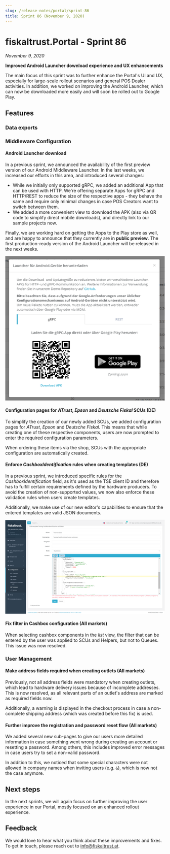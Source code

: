 ```yaml
---
slug: /release-notes/portal/sprint-86
title: Sprint 86 (November 9, 2020)
---
```


# fiskaltrust.Portal - Sprint 86
_November 9, 2020_

**Improved Android Launcher download experience and UX enhancements**

The main focus of this sprint was to further enhance the Portal's UI and UX, especially for large-scale rollout scenarios and general POS Dealer activities. In addition, we worked on improving the Android Launcher, which can now be downloaded more easily and will soon be rolled out to Google Play.

## Features

### Data exports

### Middleware Configuration

#### Android Launcher download
In a previous sprint, we announced the availability of the first preview version of our Android Middleware Launcher. In the last weeks, we increased our efforts in this area, and introduced several changes:
- While we initially only supported gRPC, we added an additional App that can be used with HTTP. We're offering separate Apps for gRPC and HTTP/REST to reduce the size of the respective apps - they behave the same and require only minimal changes in case POS Creators want to switch between them.
- We added a more convenient view to download the APK (also via QR code to simplify direct mobile downloads), and directly link to our sample projects now.

Finally, we are working hard on getting the Apps to the Play store as well, and are happy to announce that they currently are in **public preview**. The first production-ready version of the Android Launcher will be released in the next weeks.

![android-download](images/sprint-86/android-download.png)

#### Configuration pages for _ATrust_, _Epson_ and _Deutsche Fiskal_ SCUs (DE)
To simplify the creation of our newly added SCUs, we added configuration pages for _ATrust_, _Epson_ and _Deutsche Fiskal_. This means that while creating one of these respective components, users are now prompted to enter the required configuration parameters.

When ordering these items via the shop, SCUs with the appropriate configuration are automatically created.

#### Enforce _CashboxIdentification_ rules when creating templates (DE)
In a previous sprint, we introduced specific rules for the _CashboxIdentification_ field, as it's used as the TSE client ID and therefore has to fulfill certain requirements defined by the hardware producers. To avoid the creation of non-supported values, we now also enforce these validation rules when users create templates.

Additionally, we make use of our new editor's capabilities to ensure that the entered templates are valid JSON documents.

![cashboxidentification-templates](images/sprint-86/cashboxidentification-templates.png)

#### Fix filter in Cashbox configuration (All markets)
When selecting cashbox components in the _list_ view, the filter that can be entered by the user was applied to SCUs and Helpers, but not to Queues. This issue was now resolved.

### User Management

#### Make address fields required when creating outlets (All markets)
Previously, not all address fields were mandatory when creating outlets, which lead to hardware delivery issues because of incomplete addresses. This is now resolved, as all relevant parts of an outlet's address are marked as required fields now. 

Additionally, a warning is displayed in the checkout process in case a non-complete shipping address (which was created before this fix) is used.

#### Further improve the registration and password reset flow (All markets)
We added several new sub-pages to give our users more detailed information in case something went wrong during creating an account or resetting a password. Among others, this includes improved error messages in case users try to set a non-valid password.

In addition to this, we noticed that some special characters were not allowed in company names when inviting users (e.g. `&`), which is now not the case anymore.

## Next steps
In the next sprints, we will again focus on further improving the user experience in our Portal, mostly focused on an enhanced rollout experience.

## Feedback
We would love to hear what you think about these improvements and fixes. To get in touch, please reach out to [info@fiskaltrust.at](mailto:info@fiskaltrust.at).
